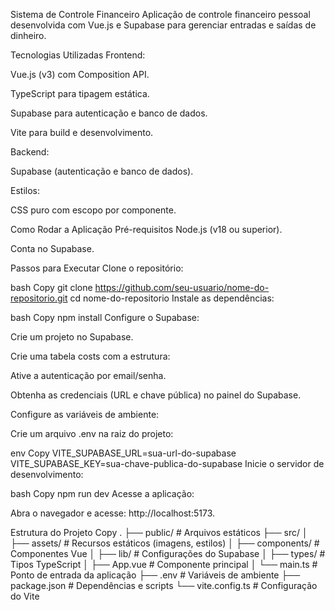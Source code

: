Sistema de Controle Financeiro
Aplicação de controle financeiro pessoal desenvolvida com Vue.js e Supabase para gerenciar entradas e saídas de dinheiro.

Tecnologias Utilizadas
Frontend:

Vue.js (v3) com Composition API.

TypeScript para tipagem estática.

Supabase para autenticação e banco de dados.

Vite para build e desenvolvimento.

Backend:

Supabase (autenticação e banco de dados).

Estilos:

CSS puro com escopo por componente.

Como Rodar a Aplicação
Pré-requisitos
Node.js (v18 ou superior).

Conta no Supabase.

Passos para Executar
Clone o repositório:

bash
Copy
git clone https://github.com/seu-usuario/nome-do-repositorio.git
cd nome-do-repositorio
Instale as dependências:

bash
Copy
npm install
Configure o Supabase:

Crie um projeto no Supabase.

Crie uma tabela costs com a estrutura:

Ative a autenticação por email/senha.

Obtenha as credenciais (URL e chave pública) no painel do Supabase.

Configure as variáveis de ambiente:

Crie um arquivo .env na raiz do projeto:

env
Copy
VITE_SUPABASE_URL=sua-url-do-supabase
VITE_SUPABASE_KEY=sua-chave-publica-do-supabase
Inicie o servidor de desenvolvimento:

bash
Copy
npm run dev
Acesse a aplicação:

Abra o navegador e acesse: http://localhost:5173.

Estrutura do Projeto
Copy
.
├── public/                  # Arquivos estáticos
├── src/
│   ├── assets/              # Recursos estáticos (imagens, estilos)
│   ├── components/          # Componentes Vue
│   ├── lib/                 # Configurações do Supabase
│   ├── types/               # Tipos TypeScript
│   ├── App.vue              # Componente principal
│   └── main.ts              # Ponto de entrada da aplicação
├── .env                     # Variáveis de ambiente
├── package.json             # Dependências e scripts
└── vite.config.ts           # Configuração do Vite
